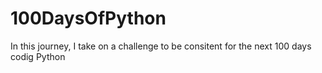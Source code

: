# 100DaysOfPython
In this journey, I take on a challenge to be consitent for the next 100 days codig Python
